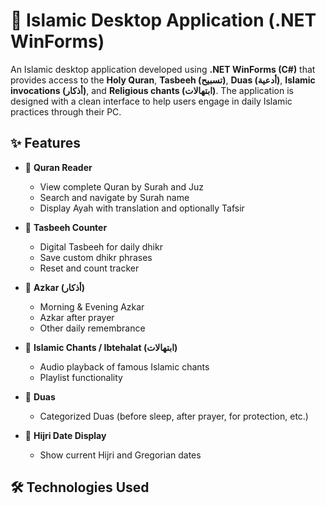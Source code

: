 # 🕌 Islamic Desktop Application (.NET WinForms)

An Islamic desktop application developed using **.NET WinForms (C#)** that provides access to the **Holy Quran**, **Tasbeeh (تسبيح)**, **Duas (أدعية)**, **Islamic invocations (أذكار)**, and **Religious chants (ابتهالات)**. The application is designed with a clean interface to help users engage in daily Islamic practices through their PC.

## ✨ Features

- 📖 **Quran Reader**
  - View complete Quran by Surah and Juz
  - Search and navigate by Surah name
  - Display Ayah with translation and optionally Tafsir

- 🔢 **Tasbeeh Counter**
  - Digital Tasbeeh for daily dhikr
  - Save custom dhikr phrases
  - Reset and count tracker

- 📿 **Azkar (أذكار)**
  - Morning & Evening Azkar
  - Azkar after prayer
  - Other daily remembrance

- 🎵 **Islamic Chants / Ibtehalat (ابتهالات)**
  - Audio playback of famous Islamic chants
  - Playlist functionality

- 🤲 **Duas**
  - Categorized Duas (before sleep, after prayer, for protection, etc.)

- 🌙 **Hijri Date Display**
  - Show current Hijri and Gregorian dates

## 🛠 Technologies Used
